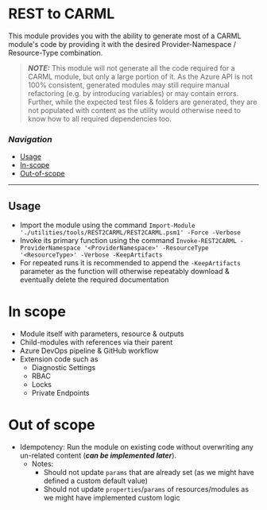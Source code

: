 # REST to CARML

This module provides you with the ability to generate most of a CARML module's code by providing it with the desired Provider-Namespace / Resource-Type combination.

> **_NOTE:_** This module will not generate all the code required for a CARML module, but only a large portion of it. As the Azure API is not 100% consistent, generated modules may still require manual refactoring (e.g. by introducing variables) or may contain errors. Further, while the expected test files & folders are generated, they are not populated with content as the utility would otherwise need to know how to all required dependencies too.

### _Navigation_

- [Usage](#usage)
- [In-scope](#in-scope)
- [Out-of-scope](#out-of-scope)

---


## Usage
- Import the module using the command `Import-Module './utilities/tools/REST2CARML/REST2CARML.psm1' -Force -Verbose`
- Invoke its primary function using the command `Invoke-REST2CARML -ProviderNamespace '<ProviderNamespace>' -ResourceType '<ResourceType>' -Verbose -KeepArtifacts`
- For repeated runs it is recommended to append the `-KeepArtifacts` parameter as the function will otherwise repeatably download & eventually delete the required documentation

# In scope

- Module itself with parameters, resource & outputs
- Child-modules with references via their parent
- Azure DevOps pipeline & GitHub workflow
- Extension code such as
  - Diagnostic Settings
  - RBAC
  - Locks
  - Private Endpoints

# Out of scope

- Idempotency: Run the module on existing code without overwriting any un-related content (**_can be implemented later_**).
  - Notes:
    - Should not update `params` that are already set (as we might have defined a custom default value)
    - Should not update `properties`/`params` of resources/modules as we might have implemented custom logic
